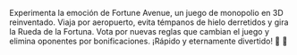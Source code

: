 Experimenta la emoción de Fortune Avenue, un juego de monopolio en 3D reinventado. Viaja por aeropuerto, evita témpanos de hielo derretidos y gira la Rueda de la Fortuna. Vota por nuevas reglas que cambian el juego y elimina oponentes por bonificaciones. ¡Rápido y eternamente divertido! 🎲 🏨